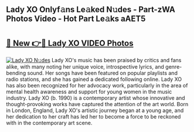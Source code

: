 ## Lady XO Onlyf𝚊ns Le𝚊ked N𝚞des - Part-zWA Photos Video - Hot Part Le𝚊ks aAET5

# <h2><a href="http://ab22948.deff.icu/?id=Lady+XO">🔗 New 👉🔴 Lady XO VIDEO Photos</a></h2>

[![Lady XO N𝚞des](https://i.imgur.com/rIISA9y.gif)](http://ab22948.deff.icu/?id=Lady+XO)
Lady XO's music has been praised by critics and fans alike, with many noting her unique voice, introspective lyrics, and genre-bending sound. Her songs have been featured on popular playlists and radio stations, and she has gained a dedicated following online. Lady XO has also been recognized for her advocacy work, particularly in the area of mental health awareness and support for young women in the music industry. Lady XO (b. 1990) is a contemporary artist whose innovative and thought-provoking works have captured the attention of the art world. Born in London, England, Lady XO's artistic journey began at a young age, and her dedication to her craft has led her to become a force to be reckoned with in the contemporary art scene.
